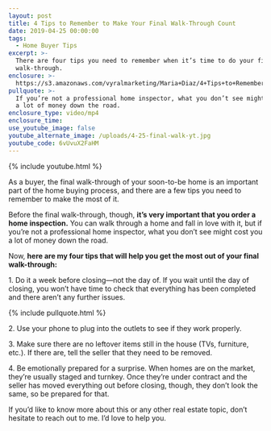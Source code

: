 ```yaml
---
layout: post
title: 4 Tips to Remember to Make Your Final Walk-Through Count
date: 2019-04-25 00:00:00
tags:
  - Home Buyer Tips
excerpt: >-
  There are four tips you need to remember when it’s time to do your final
  walk-through.
enclosure: >-
  https://s3.amazonaws.com/vyralmarketing/Maria+Diaz/4+Tips+to+Remember+to+Make+Your+Final+Walk-Through+Count.mp4
pullquote: >-
  If you’re not a professional home inspector, what you don’t see might cost you
  a lot of money down the road.
enclosure_type: video/mp4
enclosure_time:
use_youtube_image: false
youtube_alternate_image: /uploads/4-25-final-walk-yt.jpg
youtube_code: 6vUvuX2FaHM
---
```


{% include youtube.html %}

As a buyer, the final walk-through of your soon-to-be home is an important part of the home buying process, and there are a few tips you need to remember to make the most of it.&nbsp;

Before the final walk-through, though, **it’s very important that you order a home inspection.** You can walk through a home and fall in love with it, but if you’re not a professional home inspector, what you don’t see might cost you a lot of money down the road.&nbsp;

Now, **here are my four tips that will help you get the most out of your final walk-through:**

1\. Do it a week before closing—not the day of. If you wait until the day of closing, you won’t have time to check that everything has been completed and there aren’t any further issues.

{% include pullquote.html %}

2\. Use your phone to plug into the outlets to see if they work properly.&nbsp;

3\. Make sure there are no leftover items still in the house (TVs, furniture, etc.). If there are, tell the seller that they need to be removed.&nbsp;

4\. Be emotionally prepared for a surprise. When homes are on the market, they’re usually staged and turnkey. Once they’re under contract and the seller has moved everything out before closing, though, they don’t look the same, so be prepared for that.&nbsp;

If you’d like to know more about this or any other real estate topic, don’t hesitate to reach out to me. I’d love to help you.